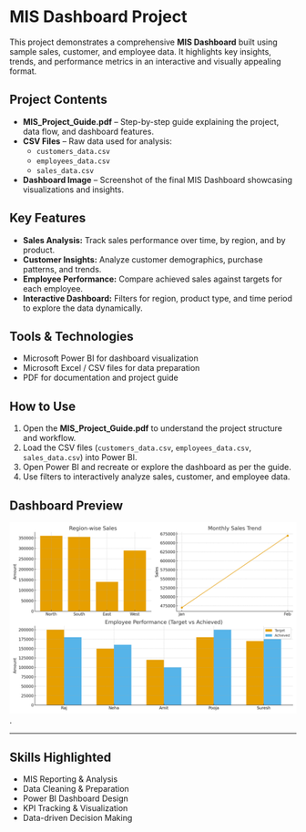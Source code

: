 # MIS Dashboard Project

This project demonstrates a comprehensive **MIS Dashboard** built using sample sales, customer, and employee data. It highlights key insights, trends, and performance metrics in an interactive and visually appealing format.

## Project Contents

- **MIS_Project_Guide.pdf** – Step-by-step guide explaining the project, data flow, and dashboard features.  
- **CSV Files** – Raw data used for analysis:  
  - `customers_data.csv`  
  - `employees_data.csv`  
  - `sales_data.csv`  
- **Dashboard Image** – Screenshot of the final MIS Dashboard showcasing visualizations and insights.

## Key Features

- **Sales Analysis:** Track sales performance over time, by region, and by product.  
- **Customer Insights:** Analyze customer demographics, purchase patterns, and trends.  
- **Employee Performance:** Compare achieved sales against targets for each employee.  
- **Interactive Dashboard:** Filters for region, product type, and time period to explore the data dynamically.  

## Tools & Technologies

- Microsoft Power BI for dashboard visualization  
- Microsoft Excel / CSV files for data preparation  
- PDF for documentation and project guide  

## How to Use

1. Open the **MIS_Project_Guide.pdf** to understand the project structure and workflow.  
2. Load the CSV files (`customers_data.csv`, `employees_data.csv`, `sales_data.csv`) into Power BI.  
3. Open Power BI and recreate or explore the dashboard as per the guide.  
4. Use filters to interactively analyze sales, customer, and employee data.  

## Dashboard Preview

![MIS Dashboard](PowerBI_Dashboard_Mockup.png).

---

## Skills Highlighted

- MIS Reporting & Analysis  
- Data Cleaning & Preparation  
- Power BI Dashboard Design  
- KPI Tracking & Visualization  
- Data-driven Decision Making



